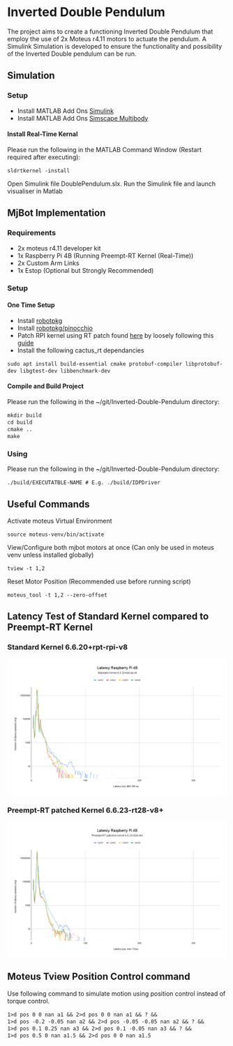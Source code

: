 # Inverted Double Pendulum
The project aims to create a functioning Inverted Double Pendulum that employ the use of 2x Moteus r4.11 motors to actuate the pendulum.
A Simulink Simulation is developed to ensure the functionality and possibility of the Inverted Double pendulum can be run. 


## Simulation
### Setup

- Install MATLAB Add Ons [Simulink](https://au.mathworks.com/help/install/install-products.html)
- Install MATLAB Add Ons [Simscape Multibody](https://au.mathworks.com/campaigns/offerings/download_smlink.html)

#### Install Real-Time Kernal
Please run the following in the MATLAB Command Window (Restart required after executing):
```
sldrtkernel -install
```
Open Simulink file DoublePendulum.slx.
Run the Simulink file and launch visualiser in Matlab

## MjBot Implementation
### Requirements
- 2x moteus r4.11 developer kit
- 1x Raspberry Pi 4B (Running Preempt-RT Kernel (Real-Time))
- 2x Custom Arm Links
- 1x Estop (Optional but Strongly Recommended)

### Setup
#### One Time Setup
- Install [robotpkg](http://robotpkg.openrobots.org/install.html)
- Install [robotpkg/pinocchio](https://stack-of-tasks.github.io/pinocchio/download.html)
- Patch RPI kernel using RT patch found [here](https://mirrors.edge.kernel.org/pub/linux/kernel/projects/rt/6.6//older/patch-6.6.23-rt28.patch.gz) by loosely following this [guide](https://www.instructables.com/64bit-RT-Kernel-Compilation-for-Raspberry-Pi-4B-/)
- Install the following cactus_rt dependancies 
```
sudo apt install build-essential cmake protobuf-compiler libprotobuf-dev libgtest-dev libbenchmark-dev
```

#### Compile and Build Project
Please run the following in the ~/git/Inverted-Double-Pendulum directory:
```
mkdir build
cd build
cmake ..
make
```

### Using
Please run the following in the ~/git/Inverted-Double-Pendulum directory:
```
./build/EXECUTATBLE-NAME # E.g. ./build/IDPDriver
```

## Useful Commands
Activate moteus Virtual Environment
``` 
source moteus-venv/bin/activate
```

View/Configure both mjbot motors at once (Can only be used in moteus venv unless installed globally)
```
tview -t 1,2
```

Reset Motor Position (Recommended use before running script)
```
moteus_tool -t 1,2 --zero-offset
```

## Latency Test of Standard Kernel compared to Preempt-RT Kernel
### Standard Kernel 6.6.20+rpt-rpi-v8
![alt text](https://github.com/Orochi13479/Inverted-Double-Pendulum/blob/main/Misc/Standard%20Latency.png?raw=true)

### Preempt-RT patched Kernel 6.6.23-rt28-v8+
![alt text](https://github.com/Orochi13479/Inverted-Double-Pendulum/blob/main/Misc/RT%20Latency.png?raw=true)


## Moteus Tview Position Control command
Use following command to simulate motion using position control instead of torque control.
```
1>d pos 0 0 nan a1 && 2>d pos 0 0 nan a1 && ? && 
1>d pos -0.2 -0.05 nan a2 && 2>d pos -0.05 -0.05 nan a2 && ? && 
1>d pos 0.1 0.25 nan a3 && 2>d pos 0.1 -0.05 nan a3 && ? && 
1>d pos 0.5 0 nan a1.5 && 2>d pos 0 0 nan a1.5
```